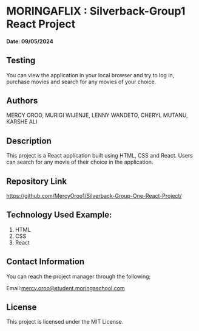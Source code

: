 # MORINGAFLIX : Silverback-Group1 React Project
#### Date: 09/05/2024
## Testing

You can view the application in your local browser and try to log in, purchase movies and search for any movies of your choice.

## Authors

MERCY OROO, MURIGI WIJENJE, LENNY WANDETO, CHERYL MUTANU, KARSHE ALI

## Description

This project is a React application built using HTML, CSS and React. Users can search for any movie of their choice in the application.

## Repository Link

https://github.com/MercyOroo1/Silverback-Group-One-React-Project/

## Technology Used Example:

1. HTML
1. CSS
1. React

## Contact Information

You can reach the project manager through the following;

Email:mercy.oroo@student.moringaschool.com

## License

This project is licensed under the MIT License.
